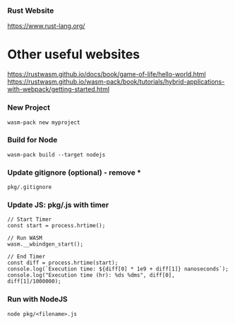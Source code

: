 ### Rust Website
https://www.rust-lang.org/

# Other useful websites
https://rustwasm.github.io/docs/book/game-of-life/hello-world.html
https://rustwasm.github.io/wasm-pack/book/tutorials/hybrid-applications-with-webpack/getting-started.html


### New Project
```
wasm-pack new myproject
```

### Build for Node
```
wasm-pack build --target nodejs
```

### Update gitignore (optional) - remove *
```
pkg/.gitignore
```

### Update JS: pkg/<filename>.js with timer
```
// Start Timer
const start = process.hrtime();

// Run WASM
wasm.__wbindgen_start();

// End Timer
const diff = process.hrtime(start);
console.log(`Execution time: ${diff[0] * 1e9 + diff[1]} nanoseconds`);
console.log("Execution time (hr): %ds %dms", diff[0], diff[1]/1000000);
```

### Run with NodeJS
```
node pkg/<filename>.js
```
